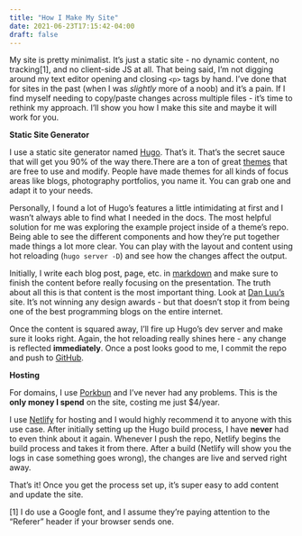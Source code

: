 ```yaml
---
title: "How I Make My Site"
date: 2021-06-23T17:15:42-04:00
draft: false
---
```


My site is pretty minimalist. It’s just a static site - no dynamic content, no
tracking[1], and no client-side JS at all. That being said, I’m not digging
around my text editor opening and closing `<p>` tags by hand. I’ve done that for
sites in the past (when I was _slightly_ more of a noob) and it’s a pain. If I
find myself needing to copy/paste changes across multiple files - it’s time to
rethink my approach. I’ll show you how I make this site and maybe it will work
for you.

**Static Site Generator**

I use a static site generator named [Hugo](https://gohugo.io/). That’s it.
That’s the secret sauce that will get you 90% of the way there.There are a ton
of great [themes](https://themes.gohugo.io/) that are free to use and modify.
People have made themes for all kinds of focus areas like blogs, photography
portfolios, you name it. You can grab one and adapt it to your needs.

Personally, I found a lot of Hugo’s features a little intimidating at first and
I wasn’t always able to find what I needed in the docs. The most helpful
solution for me was exploring the example project inside of a theme’s repo.
Being able to see the different components and how they’re put together made
things a lot more clear. You can play with the layout and content using hot
reloading (`hugo server -D`) and see how the changes affect the output.

Initially, I write each blog post, page, etc. in
[markdown](https://guides.github.com/features/mastering-markdown/) and make sure
to finish the content before really focusing on the presentation. The truth
about all this is that content is the most important thing. Look at [Dan Luu’s](https://danluu.com/) 
site. It’s not winning any design awards - but that doesn’t stop it from being
one of the best programming blogs on the entire internet.

Once the content is squared away, I’ll fire up Hugo’s dev server and make sure
it looks right. Again, the hot reloading really shines here - any change is
reflected **immediately**. Once a post looks good to me, I commit the repo and push
to [GitHub](https://github.com/drake6m).

**Hosting**

For domains, I use [Porkbun](https://porkbun.com/) and I’ve never had any
problems. This is the **only money I spend** on the site, costing me just
$4/year.

I use [Netlify](https://www.netlify.com/) for hosting and I would highly
recommend it to anyone with this use case. After initially setting up the Hugo
build process, I have **never** had to even think about it again. Whenever I
push the repo, Netlify begins the build process and takes it from there. After a
build (Netlify will show you the logs in case something goes wrong), the changes
are live and served right away.

That’s it! Once you get the process set up, it’s super easy to add content and
update the site.

[1] I do use a Google font, and I assume they’re paying attention to the “Referer”
header if your browser sends one.
